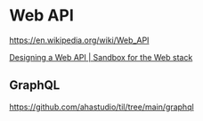 # Web API

<https://en.wikipedia.org/wiki/Web_API>

[Designing a Web API | Sandbox for the Web stack](https://templth.wordpress.com/2014/12/15/designing-a-web-api/)

## GraphQL

<https://github.com/ahastudio/til/tree/main/graphql>
